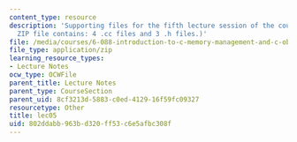 ```yaml
---
content_type: resource
description: 'Supporting files for the fifth lecture session of the course. (This
  ZIP file contains: 4 .cc files and 3 .h files.)'
file: /media/courses/6-088-introduction-to-c-memory-management-and-c-object-oriented-programming-january-iap-2010/802ddabb963bd320ff53c6e5afbc308f_lec05.zip
file_type: application/zip
learning_resource_types:
- Lecture Notes
ocw_type: OCWFile
parent_title: Lecture Notes
parent_type: CourseSection
parent_uid: 8cf3213d-5883-c0ed-4129-16f59fc09327
resourcetype: Other
title: lec05
uid: 802ddabb-963b-d320-ff53-c6e5afbc308f
---
```

